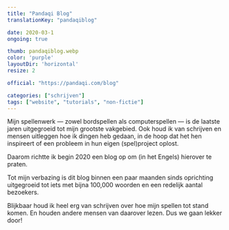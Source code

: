 ```yaml
---
title: "Pandaqi Blog"
translationKey: "pandaqiblog"

date: 2020-03-1
ongoing: true

thumb: pandaqiblog.webp
color: 'purple'
layoutDir: 'horizontal'
resize: 2

official: "https://pandaqi.com/blog"

categories: ["schrijven"]
tags: ["website", "tutorials", "non-fictie"]
---
```


Mijn spellenwerk &mdash; zowel bordspellen als computerspellen &mdash; is de laatste jaren uitgegroeid tot mijn grootste vakgebied. Ook houd ik van schrijven en mensen uitleggen hoe ik dingen heb gedaan, in de hoop dat het hen inspireert of een probleem in hun eigen (spel)project oplost.

Daarom richtte ik begin 2020 een blog op om (in het Engels) hierover te praten.

Tot mijn verbazing is dit blog binnen een paar maanden sinds oprichting uitgegroeid tot iets met bijna 100,000 woorden en een redelijk aantal bezoekers.

Blijkbaar houd ik heel erg van schrijven over hoe mijn spellen tot stand komen. En houden andere mensen van daarover lezen. Dus we gaan lekker door!
